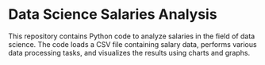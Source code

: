 # Data Science Salaries Analysis

This repository contains Python code to analyze salaries in the field of data science. The code loads a CSV file containing salary data, performs various data processing tasks, and visualizes the results using charts and graphs.
